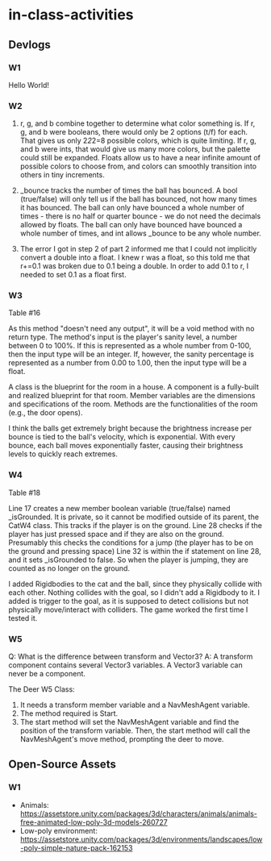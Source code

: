 # in-class-activities
## Devlogs
### W1
Hello World!

### W2
1. r, g, and b combine together to determine what color something is. If r, g, and b were booleans, there would only be 2 options (t/f) for each. 
That gives us only 2*2*2=8 possible colors, which is quite limiting. If r, g, and b were ints, that would give us many more colors, but the palette could still 
be expanded. Floats allow us to have a near infinite amount of possible colors to choose from, and colors can smoothly transition into others in tiny increments.

2. _bounce tracks the number of times the ball has bounced. A bool (true/false) will only tell us if the ball has bounced, not how many times it has bounced.
The ball can only have bounced a whole number of times - there is no half or quarter bounce - we do not need the decimals allowed by floats. The ball can only have bounced
have bounced a whole number of times, and int allows _bounce to be any whole number. 

3. The error I got in step 2 of part 2 informed me that I could not implicitly convert a double into a float. I knew r was a float, so
this told me that r+=0.1 was broken due to 0.1 being a double. In order to add 0.1 to r, I needed to set 0.1 as a float first. 


### W3
Table #16

As this method "doesn't need any output", it will be a void method with no return type.
The method's input is the player's sanity level, a number between 0 to 100%. If this is represented
as a whole number from 0-100, then the input type will be an integer. If, however, the sanity percentage
is represented as a number from 0.00 to 1.00, then the input type will be a float. 

A class is the blueprint for the room in a house. A component is a fully-built and realized blueprint for that room. Member variables are the dimensions 
and specifications of the room. Methods are the functionalities of the room (e.g., the door opens).

I think the balls get extremely bright because the brightness increase per bounce is tied to the ball's velocity, which is exponential. With every bounce, each
ball moves exponentially faster, causing their brightness levels to quickly reach extremes. 

### W4
Table #18

Line 17 creates a new member boolean variable (true/false) named _isGrounded. It is private, so it cannot be modified outside of its parent, the CatW4 class. This tracks if the player is on the ground.
Line 28 checks if the player has just pressed space and if they are also on the ground. Presumably this checks the conditions for a jump (the player has to be on the ground and pressing space)
Line 32 is within the if statement on line 28, and it sets _isGrounded to false. So when the player is jumping, they are counted as no longer on the ground.

I added Rigidbodies to the cat and the ball, since they physically collide with each other. Nothing collides with the goal, so I didn't add a Rigidbody to it.
I added is trigger to the goal, as it is supposed to detect collisions but not physically move/interact with colliders.
The game worked the first time I tested it.

### W5
Q: What is the difference between transform and Vector3?
A: A transform component contains several Vector3 variables. A Vector3 variable can never be a component.

The Deer W5 Class:
1. It needs a transform member variable and a NavMeshAgent variable.
2. The method required is Start.
3. The start method will set the NavMeshAgent variable and find the position of the transform variable.
   Then, the start method will call the NavMeshAgent's move method, prompting the deer to move.


## Open-Source Assets
### W1
- Animals: https://assetstore.unity.com/packages/3d/characters/animals/animals-free-animated-low-poly-3d-models-260727 
- Low-poly environment: https://assetstore.unity.com/packages/3d/environments/landscapes/low-poly-simple-nature-pack-162153 